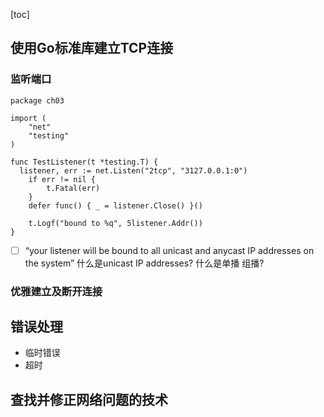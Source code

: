 [toc]

## 使用Go标准库建立TCP连接
### 监听端口
```
package ch03

import (
    "net"
    "testing"
)

func TestListener(t *testing.T) {
  listener, err := net.Listen("2tcp", "3127.0.0.1:0")
    if err != nil {
        t.Fatal(err)
    }
    defer func() { _ = listener.Close() }()

    t.Logf("bound to %q", 5listener.Addr())
}
```
- [ ] “your listener will be bound to all unicast and anycast IP addresses on the system” 什么是unicast IP addresses? 什么是单播 组播?

### 优雅建立及断开连接
## 错误处理
* 临时错误
* 超时
## 查找并修正网络问题的技术